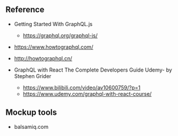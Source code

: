 ## Reference
- Getting Started With GraphQL.js
    - https://graphql.org/graphql-js/

- https://www.howtographql.com/
- http://howtographql.cn/

- GraphQL with React The Complete Developers Guide Udemy- by Stephen Grider
    - https://www.bilibili.com/video/av10600759/?p=1
    - https://www.udemy.com/graphql-with-react-course/

## Mockup tools
- balsamiq.com